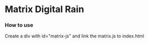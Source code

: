 # Matrix Digital Rain

### How to use

Create a div with id="matrix-js" and link the matrix.js to index.html
